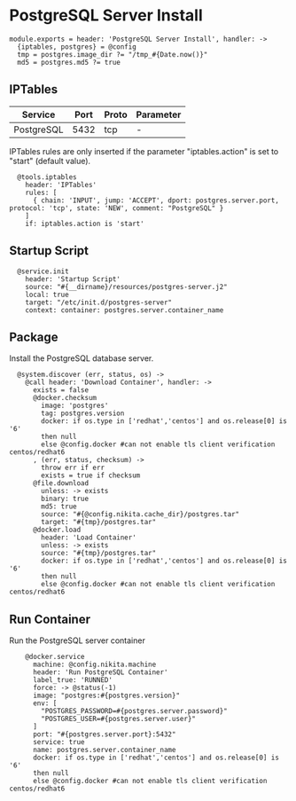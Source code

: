 
# PostgreSQL Server Install

    module.exports = header: 'PostgreSQL Server Install', handler: ->
      {iptables, postgres} = @config
      tmp = postgres.image_dir ?= "/tmp_#{Date.now()}"
      md5 = postgres.md5 ?= true
    
## IPTables

| Service    | Port | Proto | Parameter |
|------------|------|-------|-----------|
| PostgreSQL | 5432 | tcp   | -         |


IPTables rules are only inserted if the parameter "iptables.action" is set to
"start" (default value).

      @tools.iptables
        header: 'IPTables'
        rules: [
          { chain: 'INPUT', jump: 'ACCEPT', dport: postgres.server.port, protocol: 'tcp', state: 'NEW', comment: "PostgreSQL" }
        ]
        if: iptables.action is 'start'
        
## Startup Script

      @service.init
        header: 'Startup Script'
        source: "#{__dirname}/resources/postgres-server.j2"
        local: true
        target: "/etc/init.d/postgres-server"
        context: container: postgres.server.container_name

## Package

Install the PostgreSQL database server.

      @system.discover (err, status, os) ->
        @call header: 'Download Container', handler: ->
          exists = false
          @docker.checksum
            image: 'postgres'
            tag: postgres.version
            docker: if os.type in ['redhat','centos'] and os.release[0] is '6'
            then null
            else @config.docker #can not enable tls client verification centos/redhat6
          , (err, status, checksum) ->
            throw err if err
            exists = true if checksum
          @file.download
            unless: -> exists
            binary: true
            md5: true
            source: "#{@config.nikita.cache_dir}/postgres.tar"
            target: "#{tmp}/postgres.tar"
          @docker.load
            header: 'Load Container'
            unless: -> exists
            source: "#{tmp}/postgres.tar"
            docker: if os.type in ['redhat','centos'] and os.release[0] is '6'
            then null
            else @config.docker #can not enable tls client verification centos/redhat6
      
## Run Container

Run the PostgreSQL server container

        @docker.service
          machine: @config.nikita.machine
          header: 'Run PostgreSQL Container'
          label_true: 'RUNNED'
          force: -> @status(-1)
          image: "postgres:#{postgres.version}"
          env: [
            "POSTGRES_PASSWORD=#{postgres.server.password}"
            "POSTGRES_USER=#{postgres.server.user}"
          ]
          port: "#{postgres.server.port}:5432"
          service: true
          name: postgres.server.container_name
          docker: if os.type in ['redhat','centos'] and os.release[0] is '6'
          then null
          else @config.docker #can not enable tls client verification centos/redhat6
